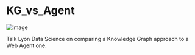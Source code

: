 # KG_vs_Agent

![image](https://github.com/user-attachments/assets/90aa1e7a-332c-4eb5-ab63-e8b334808458)


Talk Lyon Data Science on comparing a Knowledge Graph approach to a Web Agent one.
